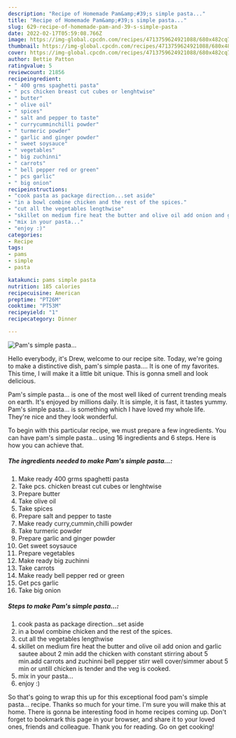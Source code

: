 ```yaml
---
description: "Recipe of Homemade Pam&amp;#39;s simple pasta..."
title: "Recipe of Homemade Pam&amp;#39;s simple pasta..."
slug: 629-recipe-of-homemade-pam-and-39-s-simple-pasta
date: 2022-02-17T05:59:08.766Z
image: https://img-global.cpcdn.com/recipes/4713759624921088/680x482cq70/pams-simple-pasta-recipe-main-photo.jpg
thumbnail: https://img-global.cpcdn.com/recipes/4713759624921088/680x482cq70/pams-simple-pasta-recipe-main-photo.jpg
cover: https://img-global.cpcdn.com/recipes/4713759624921088/680x482cq70/pams-simple-pasta-recipe-main-photo.jpg
author: Bettie Patton
ratingvalue: 5
reviewcount: 21856
recipeingredient:
- " 400 grms spaghetti pasta"
- " pcs chicken breast cut cubes or lenghtwise"
- " butter"
- " olive oil"
- " spices"
- " salt and pepper to taste"
- " currycumminchilli powder"
- " turmeric powder"
- " garlic and ginger powder"
- " sweet soysauce"
- " vegetables"
- " big zuchinni"
- " carrots"
- " bell pepper red or green"
- " pcs garlic"
- " big onion"
recipeinstructions:
- "cook pasta as package direction...set aside"
- "in a bowl combine chicken and the rest of the spices."
- "cut all the vegetables lengthwise"
- "skillet on medium fire heat the butter and olive oil add onion and garlic sautee about 2 min add the chicken with constant stirring about 5 min.add carrots and zuchinni bell pepper stirr well cover/simmer about 5 min or untill chicken is tender and the veg is cooked."
- "mix in your pasta..."
- "enjoy :)"
categories:
- Recipe
tags:
- pams
- simple
- pasta

katakunci: pams simple pasta 
nutrition: 185 calories
recipecuisine: American
preptime: "PT26M"
cooktime: "PT53M"
recipeyield: "1"
recipecategory: Dinner

---
```



![Pam&#39;s simple pasta...](https://img-global.cpcdn.com/recipes/4713759624921088/680x482cq70/pams-simple-pasta-recipe-main-photo.jpg)

Hello everybody, it's Drew, welcome to our recipe site. Today, we're going to make a distinctive dish, pam&#39;s simple pasta.... It is one of my favorites. This time, I will make it a little bit unique. This is gonna smell and look delicious.

Pam&#39;s simple pasta... is one of the most well liked of current trending meals on earth. It's enjoyed by millions daily. It is simple, it is fast, it tastes yummy. Pam&#39;s simple pasta... is something which I have loved my whole life. They're nice and they look wonderful.




To begin with this particular recipe, we must prepare a few ingredients. You can have pam&#39;s simple pasta... using 16 ingredients and 6 steps. Here is how you can achieve that.

<!--inarticleads1-->

##### The ingredients needed to make Pam&#39;s simple pasta...:

1. Make ready  400 grms spaghetti pasta
1. Take  pcs. chicken breast cut cubes or lenghtwise
1. Prepare  butter
1. Take  olive oil
1. Take  spices
1. Prepare  salt and pepper to taste
1. Make ready  curry,cummin,chilli powder
1. Take  turmeric powder
1. Prepare  garlic and ginger powder
1. Get  sweet soysauce
1. Prepare  vegetables
1. Make ready  big zuchinni
1. Take  carrots
1. Make ready  bell pepper red or green
1. Get  pcs garlic
1. Take  big onion




<!--inarticleads2-->

##### Steps to make Pam&#39;s simple pasta...:

1. cook pasta as package direction...set aside
1. in a bowl combine chicken and the rest of the spices.
1. cut all the vegetables lengthwise
1. skillet on medium fire heat the butter and olive oil add onion and garlic sautee about 2 min add the chicken with constant stirring about 5 min.add carrots and zuchinni bell pepper stirr well cover/simmer about 5 min or untill chicken is tender and the veg is cooked.
1. mix in your pasta...
1. enjoy :)




So that's going to wrap this up for this exceptional food pam&#39;s simple pasta... recipe. Thanks so much for your time. I'm sure you will make this at home. There is gonna be interesting food in home recipes coming up. Don't forget to bookmark this page in your browser, and share it to your loved ones, friends and colleague. Thank you for reading. Go on get cooking!
